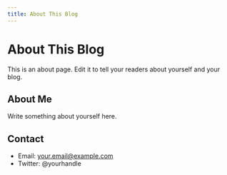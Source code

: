 ```yaml
---
title: About This Blog
---
```


# About This Blog

This is an about page. Edit it to tell your readers about yourself and your blog.

## About Me

Write something about yourself here.

## Contact

- Email: your.email@example.com
- Twitter: @yourhandle
